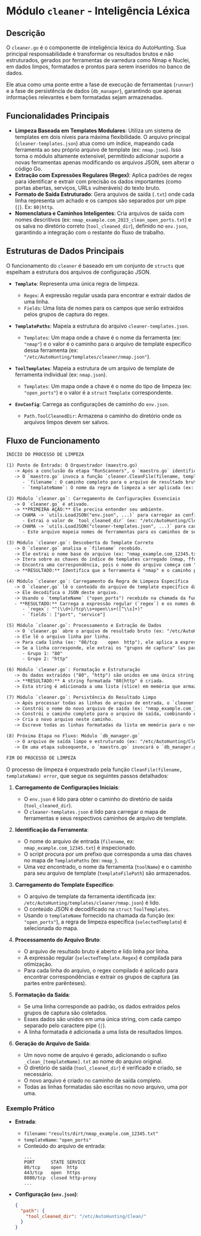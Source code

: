 # Módulo `cleaner` - Inteligência Léxica

## Descrição

O `cleaner.go` é o componente de inteligência léxica do AutoHunting. Sua principal responsabilidade é transformar os resultados brutos e não estruturados, gerados por ferramentas de varredura como Nmap e Nuclei, em dados limpos, formatados e prontos para serem inseridos no banco de dados.

Ele atua como uma ponte entre a fase de execução de ferramentas (`runner`) e a fase de persistência de dados (`db_manager`), garantindo que apenas informações relevantes e bem formatadas sejam armazenadas.

## Funcionalidades Principais

- **Limpeza Baseada em Templates Modulares**: Utiliza um sistema de templates em dois níveis para máxima flexibilidade. O arquivo principal (`cleaner-templates.json`) atua como um índice, mapeando cada ferramenta ao seu próprio arquivo de template (ex: `nmap.json`). Isso torna o módulo altamente extensível, permitindo adicionar suporte a novas ferramentas apenas modificando os arquivos JSON, sem alterar o código Go.
- **Extração com Expressões Regulares (Regex)**: Aplica padrões de regex para identificar e extrair com precisão os dados importantes (como portas abertas, serviços, URLs vulneráveis) do texto bruto.
- **Formato de Saída Estruturado**: Gera arquivos de saída (`.txt`) onde cada linha representa um achado e os campos são separados por um pipe (`|`). Ex: `80|http`.
- **Nomenclatura e Caminhos Inteligentes**: Cria arquivos de saída com nomes descritivos (ex: `nmap_example.com_2023_clean_open_ports.txt`) e os salva no diretório correto (`tool_cleaned_dir`), definido no `env.json`, garantindo a integração com o restante do fluxo de trabalho.

## Estruturas de Dados Principais

O funcionamento do `cleaner` é baseado em um conjunto de `structs` que espelham a estrutura dos arquivos de configuração JSON.

- **`Template`**: Representa uma única regra de limpeza.
  - `Regex`: A expressão regular usada para encontrar e extrair dados de uma linha.
  - `Fields`: Uma lista de nomes para os campos que serão extraídos pelos grupos de captura do regex.

- **`TemplatePaths`**: Mapeia a estrutura do arquivo `cleaner-templates.json`.
  - `Templates`: Um mapa onde a chave é o nome da ferramenta (ex: `"nmap"`) e o valor é o caminho para o arquivo de template específico dessa ferramenta (ex: `"/etc/AutoHunting/templates/cleaner/nmap.json"`).

- **`ToolTemplates`**: Mapeia a estrutura de um arquivo de template de ferramenta individual (ex: `nmap.json`).
  - `Templates`: Um mapa onde a chave é o nome do tipo de limpeza (ex: `"open_ports"`) e o valor é a `struct` `Template` correspondente.

- **`EnvConfig`**: Carrega as configurações de caminho do `env.json`.
  - `Path.ToolCleanedDir`: Armazena o caminho do diretório onde os arquivos limpos devem ser salvos.

## Fluxo de Funcionamento

```txt
INÍCIO DO PROCESSO DE LIMPEZA

(1) Ponto de Entrada: O Orquestrador (maestro.go)
   -> Após a conclusão da etapa "RunScanners", o `maestro.go` identifica que os resultados brutos precisam ser processados.
   -> O `maestro.go` invoca a função `cleaner.CleanFile(filename, templateName)`.
      - `filename`: O caminho completo para o arquivo de resultado bruto (ex: "/etc/AutoHunting/Dirt/nmap_example.com_12345.txt").
      - `templateName`: O nome da regra de limpeza a ser aplicada (ex: "open_ports").

(2) Módulo `cleaner.go`: Carregamento de Configurações Essenciais
   -> O `cleaner.go` é ativado.
   -> **PRIMEIRA AÇÃO:** Ele precisa entender seu ambiente.
   -> CHAMA -> `utils.LoadJSON("env.json", ...)` para carregar as configurações de ambiente.
      - Extrai o valor de `tool_cleaned_dir` (ex: "/etc/AutoHunting/Clean/"), que define onde os arquivos limpos serão salvos.
   -> CHAMA -> `utils.LoadJSON("cleaner-templates.json", ...)` para carregar o "índice" de templates.
      - Este arquivo mapeia nomes de ferramentas para os caminhos de seus arquivos de regras específicos (ex: "nmap" -> "/etc/AutoHunting/templates/cleaner/nmap.json").

(3) Módulo `cleaner.go`: Descoberta do Template Correto
   -> O `cleaner.go` analisa o `filename` recebido.
   -> Ele extrai o nome base do arquivo (ex: "nmap_example.com_12345.txt").
   -> Itera sobre as chaves do índice de templates carregado (nmap, ffuf, httpx, etc.).
   -> Encontra uma correspondência, pois o nome do arquivo começa com "nmap_".
   -> **RESULTADO:** Identifica que a ferramenta é "nmap" e o caminho para suas regras é "/etc/AutoHunting/templates/cleaner/nmap.json".

(4) Módulo `cleaner.go`: Carregamento da Regra de Limpeza Específica
   -> O `cleaner.go` lê o conteúdo do arquivo de template específico da ferramenta (ex: "/etc/AutoHunting/templates/cleaner/nmap.json").
   -> Ele decodifica o JSON deste arquivo.
   -> Usando o `templateName` ("open_ports") recebido na chamada da função, ele localiza a regra exata dentro do JSON.
   - **RESULTADO:** Carrega a expressão regular (`regex`) e os nomes dos campos (`fields`) para a regra "open_ports".
      - `regex`: "^(\\d+)/tcp\\s+open\\s+([^\\s]+)"
      - `fields`: ["port", "service"]

(5) Módulo `cleaner.go`: Processamento e Extração de Dados
   -> O `cleaner.go` abre o arquivo de resultado bruto (ex: "/etc/AutoHunting/Dirt/nmap_example.com_12345.txt").
   -> Ele lê o arquivo linha por linha.
   -> Para cada linha (ex: "80/tcp    open  http"), ele aplica a expressão regular carregada.
   -> Se a linha corresponde, ele extrai os "grupos de captura" (as partes entre parênteses no regex).
      - Grupo 1: "80"
      - Grupo 2: "http"

(6) Módulo `cleaner.go`: Formatação e Estruturação
   -> Os dados extraídos ("80", "http") são unidos em uma única string, usando um pipe "|" como delimitador.
   -> **RESULTADO:** A string formatada "80|http" é criada.
   -> Esta string é adicionada a uma lista (slice) em memória que armazena todas as linhas limpas.

(7) Módulo `cleaner.go`: Persistência do Resultado Limpo
   -> Após processar todas as linhas do arquivo de entrada, o `cleaner.go` prepara-se para salvar os resultados.
   -> Constrói o nome do novo arquivo de saída (ex: "nmap_example.com_12345_clean_open_ports.txt").
   -> Constrói o caminho completo para o arquivo de saída, combinando o diretório de destino com o novo nome (ex: "/etc/AutoHunting/Clean/nmap_example.com_12345_clean_open_ports.txt").
   -> Cria o novo arquivo neste caminho.
   -> Escreve todas as linhas formatadas da lista em memória para o novo arquivo.

(8) Próxima Etapa no Fluxo: Módulo `db_manager.go`
   -> O arquivo de saída limpo e estruturado (ex: "/etc/AutoHunting/Clean/nmap_example.com_12345_clean_open_ports.txt") está agora pronto.
   -> Em uma etapa subsequente, o `maestro.go` invocará o `db_manager.go`, que lerá este arquivo limpo e inserirá os dados no banco de dados.

FIM DO PROCESSO DE LIMPEZA
```

O processo de limpeza é orquestrado pela função `CleanFile(filename, templateName) error`, que segue os seguintes passos detalhados:

1.  **Carregamento de Configurações Iniciais**:
    - O `env.json` é lido para obter o caminho do diretório de saída (`tool_cleaned_dir`).
    - O `cleaner-templates.json` é lido para carregar o mapa de ferramentas e seus respectivos caminhos de arquivo de template.

2.  **Identificação da Ferramenta**:
    - O nome do arquivo de entrada (`filename`, ex: `nmap_example.com_12345.txt`) é inspecionado.
    - O script procura por um prefixo que corresponda a uma das chaves no mapa de `TemplatePaths` (ex: `nmap_`).
    - Uma vez encontrado, o nome da ferramenta (`toolName`) e o caminho para seu arquivo de template (`templateFilePath`) são armazenados.

3.  **Carregamento do Template Específico**:
    - O arquivo de template da ferramenta identificada (ex: `/etc/AutoHunting/templates/cleaner/nmap.json`) é lido.
    - O conteúdo JSON é decodificado na `struct` `ToolTemplates`.
    - Usando o `templateName` fornecido na chamada da função (ex: `"open_ports"`), a regra de limpeza específica (`selectedTemplate`) é selecionada do mapa.

4.  **Processamento do Arquivo Bruto**:
    *   O arquivo de resultado bruto é aberto e lido linha por linha.
    *   A expressão regular (`selectedTemplate.Regex`) é compilada para otimização.
    *   Para cada linha do arquivo, o regex compilado é aplicado para encontrar correspondências e extrair os grupos de captura (as partes entre parênteses).

5.  **Formatação da Saída**:
    *   Se uma linha corresponde ao padrão, os dados extraídos pelos grupos de captura são coletados.
    *   Esses dados são unidos em uma única string, com cada campo separado pelo caractere pipe (`|`).
    *   A linha formatada é adicionada a uma lista de resultados limpos.

6.  **Geração do Arquivo de Saída**:
    *   Um novo nome de arquivo é gerado, adicionando o sufixo `_clean_[templateName].txt` ao nome do arquivo original.
    *   O diretório de saída (`tool_cleaned_dir`) é verificado e criado, se necessário.
    *   O novo arquivo é criado no caminho de saída completo.
    *   Todas as linhas formatadas são escritas no novo arquivo, uma por uma.

### Exemplo Prático

- **Entrada**:
    - `filename`: `"results/dirt/nmap_example.com_12345.txt"`
    - `templateName`: `"open_ports"`
    - Conteúdo do arquivo de entrada:
      ```
      ...
      PORT      STATE SERVICE
      80/tcp    open  http
      443/tcp   open  https
      8080/tcp  closed http-proxy
      ...
      ```

- **Configuração (`env.json`)**:
  ```json
  {
    "path": {
      "tool_cleaned_dir": "/etc/AutoHunting/Clean/"
    }
  }

